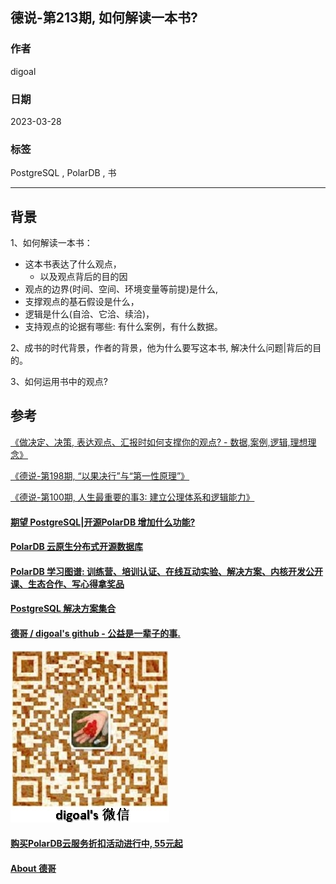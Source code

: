 ## 德说-第213期, 如何解读一本书?    
                                                                              
### 作者                                                        
digoal                                                        
                                                        
### 日期                                                        
2023-03-28                                                    
                                                        
### 标签                                                        
PostgreSQL , PolarDB , 书                
                                                        
----                                                        
                                                        
## 背景      
1、如何解读一本书：  
- 这本书表达了什么观点，  
    - 以及观点背后的目的因
- 观点的边界(时间、空间、环境变量等前提)是什么,  
- 支撑观点的基石假设是什么，  
- 逻辑是什么(自洽、它洽、续洽)，  
- 支持观点的论据有哪些: 有什么案例，有什么数据。  
  
2、成书的时代背景，作者的背景，他为什么要写这本书, 解决什么问题|背后的目的。  
  
3、如何运用书中的观点?  
  
  
## 参考  
[《做决定、决策, 表达观点、汇报时如何支撑你的观点?  - 数据,案例,逻辑,理想理念》](../202104/20210414_04.md)    
  
[《德说-第198期, “以果决行”与“第一性原理”》](../202302/20230219_01.md)    
  
[《德说-第100期, 人生最重要的事3: 建立公理体系和逻辑能力》](../202206/20220610_01.md)    
  
  
#### [期望 PostgreSQL|开源PolarDB 增加什么功能?](https://github.com/digoal/blog/issues/76 "269ac3d1c492e938c0191101c7238216")
  
  
#### [PolarDB 云原生分布式开源数据库](https://github.com/ApsaraDB "57258f76c37864c6e6d23383d05714ea")
  
  
#### [PolarDB 学习图谱: 训练营、培训认证、在线互动实验、解决方案、内核开发公开课、生态合作、写心得拿奖品](https://www.aliyun.com/database/openpolardb/activity "8642f60e04ed0c814bf9cb9677976bd4")
  
  
#### [PostgreSQL 解决方案集合](../201706/20170601_02.md "40cff096e9ed7122c512b35d8561d9c8")
  
  
#### [德哥 / digoal's github - 公益是一辈子的事.](https://github.com/digoal/blog/blob/master/README.md "22709685feb7cab07d30f30387f0a9ae")
  
  
![digoal's wechat](../pic/digoal_weixin.jpg "f7ad92eeba24523fd47a6e1a0e691b59")
  
  
#### [购买PolarDB云服务折扣活动进行中, 55元起](https://www.aliyun.com/activity/new/polardb-yunparter?userCode=bsb3t4al "e0495c413bedacabb75ff1e880be465a")
  
  
#### [About 德哥](https://github.com/digoal/blog/blob/master/me/readme.md "a37735981e7704886ffd590565582dd0")
  
